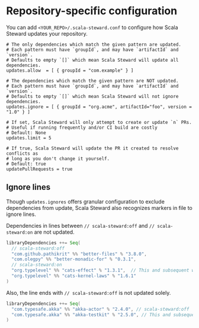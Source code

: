 # Repository-specific configuration

You can add `<YOUR_REPO>/.scala-steward.conf` to configure how Scala Steward updates your repository.

```properties
# The only dependencies which match the given pattern are updated.
# Each pattern must have `groupId`, and may have `artifactId` and `version`.
# Defaults to empty `[]` which mean Scala Steward will update all dependencies.
updates.allow  = [ { groupId = "com.example" } ]

# The dependencies which match the given pattern are NOT updated.
# Each pattern must have `groupId`, and may have `artifactId` and `version`.
# Defaults to empty `[]` which mean Scala Steward will not ignore dependencies.
updates.ignore = [ { groupId = "org.acme", artifactId="foo", version = "1.0" } ]

# If set, Scala Steward will only attempt to create or update `n` PRs.
# Useful if running frequently and/or CI build are costly
# Default: None
updates.limit = 5

# If true, Scala Steward will update the PR it created to resolve conflicts as
# long as you don't change it yourself.
# Default: true
updatePullRequests = true
```

## Ignore lines

Though `updates.ignores` offers granular configuration to exclude dependencies from update, Scala Steward also recognizes markers in file to ignore lines.

Dependencies in lines between `// scala-steward:off` and `// scala-steward:on` are not updated.

```scala
libraryDependencies ++= Seq(
  // scala-steward:off
  "com.github.pathikrit" %% "better-files" % "3.8.0",
  "com.olegpy" %% "better-monadic-for" % "0.3.1",
  // scala-steward:on 
  "org.typelevel" %% "cats-effect" % "1.3.1",  // This and subsequent will get updated
  "org.typelevel" %% "cats-kernel-laws" % "1.6.1"
)
```

Also, the line ends with `// scala-steward:off` is not updated solely.

```scala
libraryDependencies ++= Seq(
  "com.typesafe.akka" %% "akka-actor" % "2.4.0", // scala-steward:off
  "com.typesafe.akka" %% "akka-testkit" % "2.5.0", // This and subsequent will get updated
)
```
